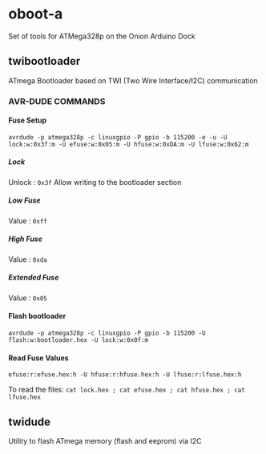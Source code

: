 # oboot-a
Set of tools for ATMega328p on the Onion Arduino Dock

## twibootloader
ATmega Bootloader based on TWI (Two Wire Interface/I2C) communication

### AVR-DUDE COMMANDS

#### Fuse Setup
`avrdude -p atmega328p -c linuxgpio -P gpio -b 115200 -e -u -U lock:w:0x3f:m -U efuse:w:0x05:m -U hfuse:w:0xDA:m -U lfuse:w:0x62:m`

##### Lock
Unlock : `0x3f` 
Allow writing to the bootloader section

##### Low Fuse
Value : `0xff`

##### High Fuse
Value : `0xda`

##### Extended Fuse
Value : `0x05`

#### Flash bootloader
`avrdude -p atmega328p -c linuxgpio -P gpio -b 115200 -U flash:w:bootloader.hex -U lock:w:0x0f:m`

#### Read Fuse Values
`efuse:r:efuse.hex:h -U hfuse:r:hfuse.hex:h -U lfuse:r:lfuse.hex:h`

To read the files:
`cat lock.hex ; cat efuse.hex ; cat hfuse.hex ; cat lfuse.hex`

## twidude
Utility to flash ATmega memory (flash and eeprom) via I2C

